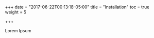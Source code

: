 +++
date = "2017-06-22T00:13:18-05:00"
title = "Installation"
toc = true
weight = 5

+++

Lorem Ipsum
